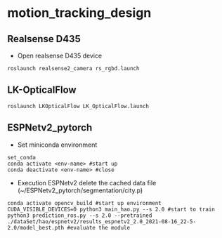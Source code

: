 # motion_tracking_design

## Realsense D435
* Open realsense D435 device
```
roslaunch realsense2_camera rs_rgbd.launch
```

## LK-OpticalFlow
```
roslaunch LKOpticalFlow LK_OpticalFlow.launch
```

## ESPNetv2_pytorch

* Set miniconda environment
```
set_conda
conda activate <env-name> #start up
conda deactivate <env-name> #close
```

* Execution ESPNetv2
delete the cached data file (~/ESPNetv2_pytorch/segmentation/city.p)
```
conda activate opencv_build #start up environment
CUDA_VISIBLE_DEVICES=0 python3 main_hao.py --s 2.0 #start to train
python3 prediction_ros.py --s 2.0 --pretrained ./dataSet/hao/espnetv2/results_espnetv2_2.0_2021-08-16_22-5-2.0/model_best.pth #evaluate the module
